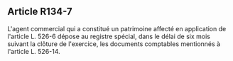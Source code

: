 Article R134-7
----
L'agent commercial qui a constitué un patrimoine affecté en application de
l'article L. 526-6 dépose au registre spécial, dans le délai de six mois suivant
la clôture de l'exercice, les documents comptables mentionnés à l'article L.
526-14.
